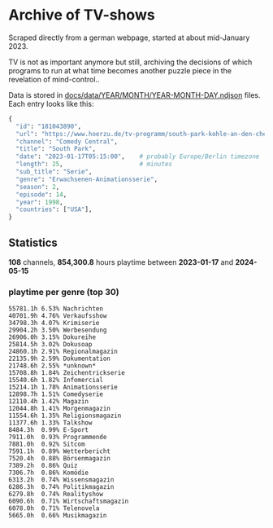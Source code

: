# Archive of TV-shows

Scraped directly from a german webpage, started at about mid-January 2023.

TV is not as important anymore but still, archiving the decisions of which programs to run at what time
becomes another puzzle piece in the revelation of mind-control.. 

Data is stored in [docs/data/YEAR/MONTH/YEAR-MONTH-DAY.ndjson](docs/data/) files. 
Each entry looks like this:

```python
{
  "id": "181043890", 
  "url": "https://www.hoerzu.de/tv-programm/south-park-kohle-an-den-chefkoch/bid_181043890/", 
  "channel": "Comedy Central", 
  "title": "South Park", 
  "date": "2023-01-17T05:15:00",    # probably Europe/Berlin timezone 
  "length": 25,                     # minutes 
  "sub_title": "Serie", 
  "genre": "Erwachsenen-Animationsserie", 
  "season": 2, 
  "episode": 14, 
  "year": 1998, 
  "countries": ["USA"],
}
```

## Statistics

**108** channels, **854,300.8** hours playtime between **2023-01-17** and **2024-05-15**


### playtime per genre (top 30)

    55781.1h 6.53% Nachrichten
    40701.9h 4.76% Verkaufsshow
    34798.3h 4.07% Krimiserie
    29904.2h 3.50% Werbesendung
    26906.0h 3.15% Dokureihe
    25814.5h 3.02% Dokusoap
    24860.1h 2.91% Regionalmagazin
    22135.9h 2.59% Dokumentation
    21748.6h 2.55% *unknown*
    15708.8h 1.84% Zeichentrickserie
    15540.6h 1.82% Infomercial
    15214.1h 1.78% Animationsserie
    12898.7h 1.51% Comedyserie
    12110.4h 1.42% Magazin
    12044.8h 1.41% Morgenmagazin
    11554.6h 1.35% Religionsmagazin
    11377.6h 1.33% Talkshow
    8484.3h  0.99% E-Sport
    7911.0h  0.93% Programmende
    7881.0h  0.92% Sitcom
    7591.1h  0.89% Wetterbericht
    7520.4h  0.88% Börsenmagazin
    7389.2h  0.86% Quiz
    7306.7h  0.86% Komödie
    6313.2h  0.74% Wissensmagazin
    6286.3h  0.74% Politikmagazin
    6279.8h  0.74% Realityshow
    6090.6h  0.71% Wirtschaftsmagazin
    6078.0h  0.71% Telenovela
    5665.0h  0.66% Musikmagazin
